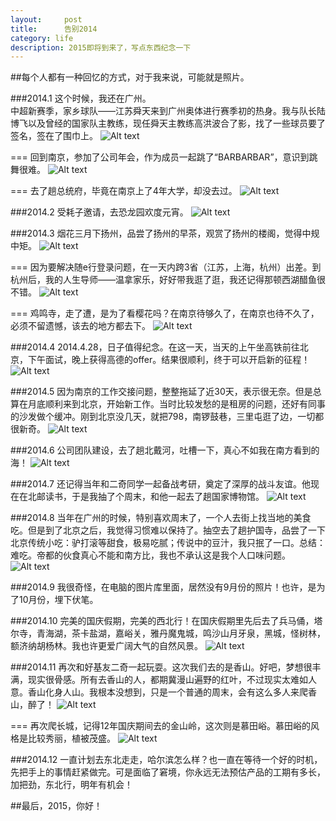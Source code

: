 ```yaml
---
layout:     post
title:      告别2014
category: life
description: 2015即将到来了，写点东西纪念一下
---
```




##每个人都有一种回忆的方式，对于我来说，可能就是照片。  

###2014.1
这个时候，我还在广州。  
中超新赛季，家乡球队——江苏舜天来到广州奥体进行赛季初的热身。我与队长陆博飞以及曾经的国家队主教练，现任舜天主教练高洪波合了影，找了一些球员要了签名，签在了围巾上。
![Alt text](http://ww1.sinaimg.cn/mw690/75d2198djw1entaslppuhj21kw11sx2j.jpg)

===
回到南京，参加了公司年会，作为成员一起跳了“BARBARBAR”，意识到跳舞很难。
![Alt text](http://ww4.sinaimg.cn/mw690/75d2198djw1entasm9kxzj21kw0zkgub.jpg)

===
去了趟总统府，毕竟在南京上了4年大学，却没去过。
![Alt text](http://ww1.sinaimg.cn/mw690/75d2198djw1entasncr98j21kw11sgyf.jpg)

###2014.2
受耗子邀请，去恐龙园欢度元宵。
![Alt text](http://ww4.sinaimg.cn/mw690/75d2198djw1entb8qtpw3j21kw11s1kx.jpg)

###2014.3
烟花三月下扬州，品尝了扬州的早茶，观赏了扬州的楼阁，觉得中规中矩。
![Alt text](http://ww3.sinaimg.cn/mw690/75d2198djw1entb9jqa7ij21kw16o7s9.jpg)

===
因为要解决随e行登录问题，在一天内跨3省（江苏，上海，杭州）出差。到杭州后，我的人生导师——温拿家乐，好好带我逛了逛，我还记得那顿西湖醋鱼很不错。
![Alt text](http://ww1.sinaimg.cn/mw690/75d2198djw1entb9ne696j21kw0w11av.jpg)

===
鸡鸣寺，走了遭，是为了看樱花吗？在南京待够久了，在南京也待不久了，必须不留遗憾，该去的地方都去下。
![Alt text](http://ww4.sinaimg.cn/mw690/75d2198djw1entb9gpd9nj21kw23u4qp.jpg)

###2014.4
2014.4.28，日子值得纪念。在这一天，当天的上午坐高铁前往北京，下午面试，晚上获得高德的offer。结果很顺利，终于可以开启新的征程！
![Alt text](http://ww3.sinaimg.cn/mw690/75d2198djw1entb9qlmwbj21kw0w1h95.jpg)

###2014.5
因为南京的工作交接问题，整整拖延了近30天，表示很无奈。但是总算在月底顺利来到北京，开始新工作。当时比较发愁的是租房的问题，还好有同事的沙发做个缓冲。刚到北京没几天，就把798，南锣鼓巷，三里屯逛了边，一切都很新奇。
![Alt text](http://ww4.sinaimg.cn/mw690/75d2198djw1entb8squlqj21kw11stwl.jpg)

###2014.6
公司团队建设，去了趟北戴河，吐槽一下，真心不如我在南方看到的海！
![Alt text](http://ww3.sinaimg.cn/mw690/75d2198djw1entb8nkxm4j21kw11o7p7.jpg)

###2014.7
还记得当年和二奇同学一起备战考研，奠定了深厚的战斗友谊。他现在在北邮读书，于是我抽了个周末，和他一起去了趟国家博物馆。
![Alt text](http://ww4.sinaimg.cn/mw690/75d2198djw1entb8vbozkj21kw11s4qp.jpg)

###2014.8
当年在广州的时候，特别喜欢周末了，一个人去街上找当地的美食吃。但是到了北京之后，我觉得习惯难以保持了。抽空去了趟护国寺，品尝了一下北京传统小吃：驴打滚等甜食，极易吃腻；传说中的豆汁，我只抿了一口。总结：难吃。帝都的伙食真心不能和南方比，我也不承认这是我个人口味问题。
![Alt text](http://ww3.sinaimg.cn/mw690/75d2198djw1entb8w9j0ij21kw11sk8s.jpg)

###2014.9
我很奇怪，在电脑的图片库里面，居然没有9月份的照片！也许，是为了10月份，埋下伏笔。

###2014.10
完美的国庆假期，完美的西北行！在国庆假期里先后去了兵马俑，塔尔寺，青海湖，茶卡盐湖，嘉峪关，雅丹魔鬼城，鸣沙山月牙泉，黑城，怪树林，额济纳胡杨林。我也许更爱广阔大气的自然风景。
![Alt text](http://ww4.sinaimg.cn/mw690/75d2198djw1entb8yf9djj21kw11skae.jpg)

###2014.11
再次和好基友二奇一起玩耍。这次我们去的是香山。好吧，梦想很丰满，现实很骨感。所有去香山的人，都期冀漫山遍野的红叶，不过现实太难如人意。香山化身人山。我根本没想到，只是一个普通的周末，会有这么多人来爬香山，醉了！
![Alt text](http://ww4.sinaimg.cn/mw690/75d2198djw1entb9buhcaj21kw11sqkr.jpg)

===
再次爬长城，记得12年国庆期间去的金山岭，这次则是慕田峪。慕田峪的风格是比较秀丽，植被茂盛。
![Alt text](http://ww3.sinaimg.cn/mw690/75d2198djw1entb9e4lk0j21kw11s4qp.jpg)


###2014.12
一直计划去东北走走，哈尔滨怎么样？也一直在等待一个好的时机，先把手上的事情赶紧做完。可是面临了窘境，你永远无法预估产品的工期有多长，加把劲，东北行，明年有机会！



##最后，2015，你好！

